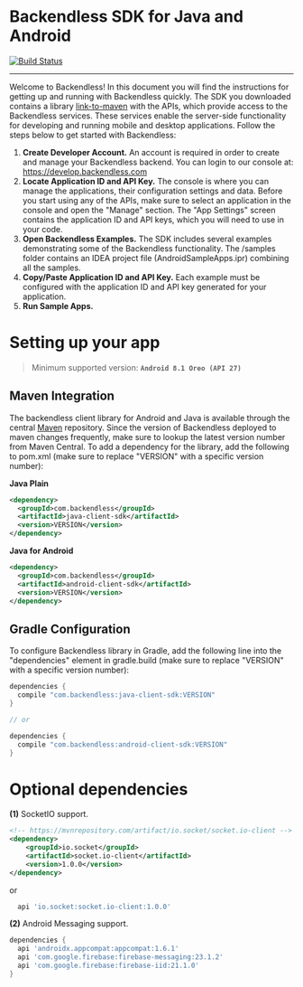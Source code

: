 Backendless SDK for Java and Android  
========================================
[![Build Status](https://travis-ci.org/Backendless/java-sdk.svg)](https://travis-ci.org/Backendless/java-sdk)

--------------------------------------------------------------------------------

Welcome to Backendless! In this document you will find the instructions for getting up and running with Backendless quickly. The SDK you downloaded contains a library [link-to-maven](https://mvnrepository.com/artifact/com.backendless) with the APIs, which provide access to the Backendless services. These services enable the server-side functionality for developing and running mobile and desktop applications. Follow the steps below to get started with Backendless:

1. **Create Developer Account.** An account is required in order to create and manage your Backendless backend. You can login to our console at: https://develop.backendless.com
2. **Locate Application ID and API Key.** The console is where you can manage the applications, their configuration settings and data. Before you start using any of the APIs, make sure to select an application in the console and open the "Manage" section. The "App Settings" screen contains the application ID and API keys, which you will need to use in your code.
3. **Open Backendless Examples.** The SDK includes several examples demonstrating some of the Backendless functionality. The /samples folder contains an IDEA project file (AndroidSampleApps.ipr) combining all the samples. 
4. **Copy/Paste Application ID and API Key.**  Each example must be configured with the application ID and API key generated for your application. 
5. **Run Sample Apps.**


Setting up your app
========================================

> Minimum supported version: **`Android 8.1 Oreo (API 27)`**


Maven Integration
--------------------------------------------------------------------------------
The backendless client library for Android and Java is available through the central [Maven](http://mvnrepository.com/artifact/com.backendless/backendless) repository. Since the version of Backendless deployed to maven changes frequently, make sure to lookup the latest version number from Maven Central. To add a dependency for the  library, add the following to pom.xml (make sure to replace "VERSION" with a specific version number):  

**Java Plain**
```xml
<dependency>
  <groupId>com.backendless</groupId>
  <artifactId>java-client-sdk</artifactId>
  <version>VERSION</version> 
</dependency>
```

**Java for Android**
```xml
<dependency>
  <groupId>com.backendless</groupId>
  <artifactId>android-client-sdk</artifactId>
  <version>VERSION</version> 
</dependency>
```


Gradle Configuration
--------------------------------------------------------------------------------
To configure Backendless library in Gradle, add the following line into the "dependencies" element in gradle.build (make sure to replace "VERSION" with a specific version number):  

```groovy
dependencies {
  compile "com.backendless:java-client-sdk:VERSION"
}

// or

dependencies {
  compile "com.backendless:android-client-sdk:VERSION"
}
```


Optional dependencies
========================================

**(1)** SocketIO support.  
```xml
<!-- https://mvnrepository.com/artifact/io.socket/socket.io-client -->
<dependency>
    <groupId>io.socket</groupId>
    <artifactId>socket.io-client</artifactId>
    <version>1.0.0</version>
</dependency>
```
or
```groovy
  api 'io.socket:socket.io-client:1.0.0'
```


**(2)**  Android Messaging support.
```groovy
dependencies {
  api 'androidx.appcompat:appcompat:1.6.1'
  api 'com.google.firebase:firebase-messaging:23.1.2'
  api 'com.google.firebase:firebase-iid:21.1.0'
}
```
